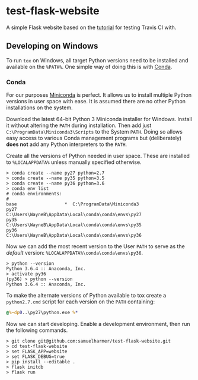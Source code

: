 test-flask-website
==================

A simple Flask website based on the [tutorial][flask/tutorial] for testing Travis CI with.


Developing on Windows
---------------------

To run `tox` on Windows, all target Python versions need to be installed and
available on the `%PATH%`. One simple way of doing this is with [Conda][conda].

### Conda

For our purposes [Miniconda][conda/mini] is perfect. It allows us to install
multiple Python versions in user space with ease. It is assumed there are no
other Python installations on the system.

Download the latest 64-bit Python 3 Miniconda installer for Windows. Install it
without altering the `PATH` during installation. Then add just
`C:\ProgramData\Miniconda3\Scripts` to the System `PATH`. Doing so allows easy
access to various Conda management programs but (deliberately) **does not** add
any Python interpreters to the `PATH`.

Create all the versions of Python needed in user space. These are installed to
`%LOCALAPPDATA%` unless manually specified otherwise.
```
> conda create --name py27 python=2.7
> conda create --name py35 python=3.5
> conda create --name py36 python=3.6
> conda env list
# conda environments:
#
base                  *  C:\ProgramData\Miniconda3
py27                     C:\Users\WayneB\AppData\Local\conda\conda\envs\py27
py35                     C:\Users\WayneB\AppData\Local\conda\conda\envs\py35
py36                     C:\Users\WayneB\AppData\Local\conda\conda\envs\py36
```

Now we can add the most recent version to the User `PATH` to serve as the
*default* version: `%LOCALAPPDATA%\conda\conda\envs\py36`.

```
> python --version
Python 3.6.4 :: Anaconda, Inc.
> activate py36
(py36) > python --version
Python 3.6.4 :: Anaconda, Inc.
```

To make the alternate versions of Python available to tox create a
`python2.7.cmd` script for each version on the `PATH` containing:
```cmd
@%~dp0..\py27\python.exe %*
```

Now we can start developing. Enable a development environment, then run the
following commands.

```
> git clone git@github.com:samuelharmer/test-flask-website.git
> cd test-flask-website
> set FLASK_APP=website
> set FLASK_DEBUG=true
> pip install --editable .
> flask initdb
> flask run
```


[conda]: https://conda.io
[conda/mini]: https://conda.io/miniconda.html
[flask/tutorial]: http://flask.pocoo.org/docs/0.12/tutorial/
